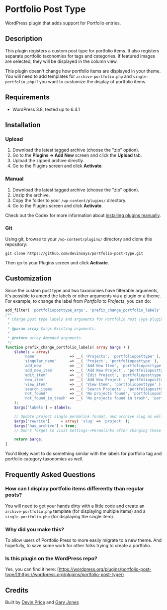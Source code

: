 # Portfolio Post Type

WordPress plugin that adds support for Portfolio entries.

## Description

This plugin registers a custom post type for portfolio items. It also registers separate portfolio taxonomies for tags and categories. If featured images are selected, they will be displayed in the column view.

This plugin doesn't change how portfolio items are displayed in your theme. You will need to add templates for `archive-portfolio.php` and `single-portfolio.php` if you want to customize the display of portfolio items.

## Requirements

- WordPress 3.8, tested up to 6.4.1

## Installation

### Upload

1. Download the latest tagged archive (choose the "zip" option).
2. Go to the **Plugins -> Add New** screen and click the **Upload** tab.
3. Upload the zipped archive directly.
4. Go to the Plugins screen and click **Activate**.

### Manual

1. Download the latest tagged archive (choose the "zip" option).
2. Unzip the archive.
3. Copy the folder to your `/wp-content/plugins/` directory.
4. Go to the Plugins screen and click **Activate**.

Check out the Codex for more information about [installing plugins manually](http://codex.wordpress.org/Managing_Plugins#Manual_Plugin_Installation).

### Git

Using git, browse to your `/wp-content/plugins/` directory and clone this repository:

`git clone https://github.com/devinsays/portfolio-post-type.git`

Then go to your Plugins screen and click **Activate**.

## Customization

Since the custom post type and two taxonomies have filterable arguments, it's possible to amend the labels or other arguments via a plugin or a theme. For example, to change the label from _Portfolio_ to _Projects_, you can do:

```php
add_filter( 'portfolioposttype_args', 'prefix_change_portfolio_labels' );
/**
 * Change post type labels and arguments for Portfolio Post Type plugin.
 *
 * @param array $args Existing arguments.
 *
 * @return array Amended arguments.
 */
function prefix_change_portfolio_labels( array $args ) {
	$labels = array(
		'name'               => __( 'Projects', 'portfolioposttype' ),
		'singular_name'      => __( 'Project', 'portfolioposttype' ),
		'add_new'            => __( 'Add New Item', 'portfolioposttype' ),
		'add_new_item'       => __( 'Add New Project', 'portfolioposttype' ),
		'edit_item'          => __( 'Edit Project', 'portfolioposttype' ),
		'new_item'           => __( 'Add New Project', 'portfolioposttype' ),
		'view_item'          => __( 'View Item', 'portfolioposttype' ),
		'search_items'       => __( 'Search Projects', 'portfolioposttype' ),
		'not_found'          => __( 'No projects found', 'portfolioposttype' ),
		'not_found_in_trash' => __( 'No projects found in trash', 'portfolioposttype' ),
	);
	$args['labels'] = $labels;

	// Update project single permalink format, and archive slug as well.
	$args['rewrite']     = array( 'slug' => 'project' );
	$args['has_archive'] = true;
	// Don't forget to visit Settings->Permalinks after changing these to flush the rewrite rules.

	return $args;
}
```

You'd likely want to do something similar with the labels for portfolio tag and portfolio category taxonomies as well.

## Frequently Asked Questions

### How can I display portfolio items differently than regular posts?

You will need to get your hands dirty with a little code and create an `archive-portfolio.php` template (for displaying multiple items) and a `single-portfolio.php` (for displaying the single item).

### Why did you make this?

To allow users of Portfolio Press to more easily migrate to a new theme. And hopefully, to save some work for other folks trying to create a portfolio.

### Is this plugin on the WordPress repo?

Yes, you can find it here: [https://wordpress.org/plugins/portfolio-post-type/](https://wordpress.org/plugins/portfolio-post-type/)

## Credits

Built by [Devin Price](https://www.wptheming.com/) and [Gary Jones](https://gamajo.com/)
